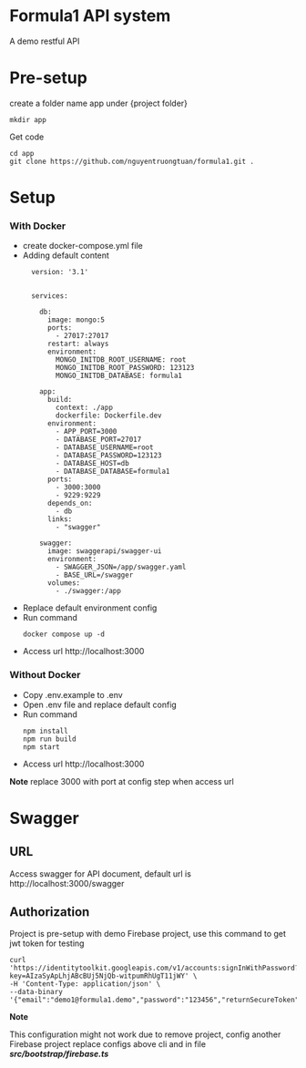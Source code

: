 # Formula1 API system
A demo restful API 


# Pre-setup

create a folder name app under {project folder}
```
mkdir app
```

Get code 
```
cd app
git clone https://github.com/nguyentruongtuan/formula1.git .
```

# Setup

### With Docker

- create docker-compose.yml file
- Adding default content
  ```
    version: '3.1'


    services:

      db:
        image: mongo:5
        ports:
          - 27017:27017
        restart: always
        environment:
          MONGO_INITDB_ROOT_USERNAME: root
          MONGO_INITDB_ROOT_PASSWORD: 123123
          MONGO_INITDB_DATABASE: formula1

      app:
        build:
          context: ./app
          dockerfile: Dockerfile.dev
        environment:
          - APP_PORT=3000
          - DATABASE_PORT=27017
          - DATABASE_USERNAME=root
          - DATABASE_PASSWORD=123123
          - DATABASE_HOST=db
          - DATABASE_DATABASE=formula1
        ports:
          - 3000:3000
          - 9229:9229
        depends_on:
          - db
        links:
          - "swagger"

      swagger:
        image: swaggerapi/swagger-ui
        environment:
          - SWAGGER_JSON=/app/swagger.yaml
          - BASE_URL=/swagger
        volumes:
          - ./swagger:/app

    ```
- Replace default environment config
- Run command
  ```
  docker compose up -d
  ```
- Access url http://localhost:3000

### Without Docker
- Copy .env.example to .env
- Open .env file and replace default config 
- Run command
  ```
  npm install
  npm run build
  npm start
  ```
- Access url http://localhost:3000 

**Note**
replace 3000 with port at config step when access url


# Swagger 

## URL

Access swagger for API document, default url is http://localhost:3000/swagger

## Authorization

Project is pre-setup with demo Firebase project, use this command to get jwt token for testing

```shell
curl 'https://identitytoolkit.googleapis.com/v1/accounts:signInWithPassword?key=AIzaSyApLhjABcBUj5NjQb-witpumRhUgT11jWY' \
-H 'Content-Type: application/json' \
--data-binary '{"email":"demo1@formula1.demo","password":"123456","returnSecureToken":true}'
```

**Note**

This configuration might not work due to remove project, config another Firebase project replace configs above cli and in file ***src/bootstrap/firebase.ts***